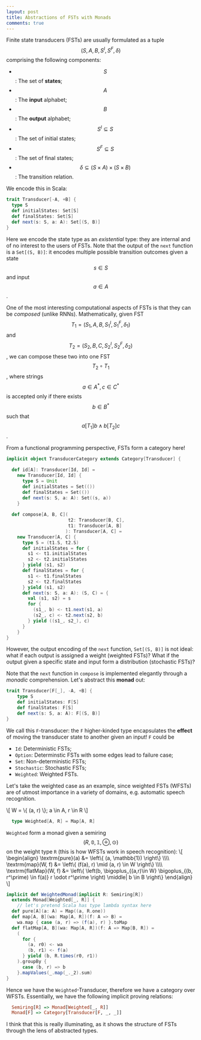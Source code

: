 ```yaml
---
layout: post
title: Abstractions of FSTs with Monads
comments: true
---
```



Finite state transducers (FSTs) are usually formulated as a tuple $$ (S, A, B, S^I, S^F, \delta) $$ comprising the following components:
  - $$ S $$: The set of __states__;
  - $$ A $$: The __input__ alphabet;
  - $$ B $$: The __output__ alphabet;
  - $$ S^I \subseteq S $$: The set of initial states;
  - $$ S^F \subseteq S $$: The set of final states;
  - $$ \delta \subseteq (S \times A) \times (S \times B) $$: The transition relation.

We encode this in Scala:

```scala
trait Transducer[-A, +B] {
  type S
  def initialStates: Set[S]
  def finalStates: Set[S]
  def next(s: S, a: A): Set[(S, B)]
}
```
Here we encode the state type as an _existential_ type: they are internal and of no interest to the users of FSTs. Note that the output of the `next` function is a `Set[(S, B)]`: it encodes multiple possible transition outcomes given a state $$ s \in S $$ and input $$ a \in A $$.


One of the most interesting computational aspects of FSTs is that they can be _composed_ (unlike RNNs). Mathematically, given FST $$ T_1 = (S_1, A, B, S_1^I, S_1^F, \delta_1 ) $$ and $$ T_2 = (S_2, B, C, S_2^I, S_2^F, \delta_2) $$, we can compose these two into one FST $$ T_2 \circ T_1 $$, where strings $$ a \in A^*, c \in C^* $$ is accepted only if there exists $$ b \in B^* $$ such that $$ a[T_1]b \wedge b[T_2]c $$.

From a functional programming perspective, FSTs form a category here! 

```scala
implicit object TransducerCategory extends Category[Transducer] {

  def id[A]: Transducer[Id, Id] = 
    new Transducer[Id, Id] {
      type S = Unit
      def initialStates = Set(())
      def finalStates = Set(())
      def next(s: S, a: A): Set((s, a))
    }
  
  def compose[A, B, C](
                       t2: Transducer[B, C], 
                       t1: Transducer[A, B]
                      ): Transducer[A, C] =
    new Transducer[A, C] {
      type S = (t1.S, t2.S)
      def initialStates = for {
        s1 <- t1.initialStates
        s2 <- t2.initialStates
      } yield (s1, s2)
      def finalStates = for {
        s1 <- t1.finalStates
        s2 <- t2.finalStates
      } yield (s1, s2)
      def next(s: S, a: A): (S, C) = {
        val (s1, s2) = s
        for {
          (s1_, b) <- t1.next(s1, a)
          (s2_, c) <- t2.next(s2, b)
        } yield ((s1_, s2_), c)
      }
    }
}
```

However, the output encoding of the `next` function, `Set[(S, B)]` is not ideal: what if each output is assigned a weight (weighted FSTs)? What if the output given a specific state and input form a distribution (stochastic FSTs)? 

Note that the `next` function in `compose` is implemented elegantly through a _monadic_ comprehension. Let's abstract this __monad__ out:

```scala
trait Transducer[F[_], -A, +B] {
    type S
    def initialStates: F[S]
    def finalStates: F[S]
    def next(s: S, a: A): F[(S, B)]
}
```
We call this `F`-transducer: the `F` higher-kinded type encapsulates the __effect__ of moving the transducer state to another given an input! `F` could be 
  - `Id`: Deterministic FSTs;
  - `Option`: Determinstic FSTs with some edges lead to failure case;
  - `Set`: Non-deterministic FSTs;
  - `Stochastic`: Stochastic FSTs;
  - `Weighted`: Weighted FSTs.

Let's take the weighted case as an example, since weighted FSTs (WFSTs) are of utmost importance in a variety of domains, e.g. automatic speech recognition.

\\[
  W = \\{ (a, r) \\}; a \in A, r \in R
\\]
```scala
  type Weighted[A, R] = Map[A, R]
```

`Weighted` form a monad given a semiring $$(R, \mathbb{0}, \mathbb{1}, \oplus, \odot)$$ on the weight type `R` (this is how WFSTs work in speech recognition):
\\[
\begin{align}
  \textrm{pure}(a) &= \left\\{ (a, \mathbb{1}) \right\\} \\\\\\\\
  \textrm{map}(W, f) &= \left\\{ (f(a), r) \mid (a, r) \in W \right\\} \\\\\\\\
  \textrm{flatMap}(W, f) &= \left\\{ \left(b, \bigoplus_{(a,r)\in W} \bigoplus_{(b, r^\prime) \in f(a)} r \odot r^\prime \right) \middle| b \in B \right\\}
\end{align}
\\]
```scala
implicit def WeightedMonad(implicit R: Semiring[R]) 
  extends Monad[Weighted[_, R]] { 
    // let's pretend Scala has type lambda syntax here
  def pure[A](a: A) = Map((a, R.one))
  def map[A, B](wa: Map[A, R])(f: A => B) = 
    wa.map { case (a, r) => (f(a), r) }.toMap
  def flatMap[A, B](wa: Map[A, R])(f: A => Map[B, R]) = 
    (
      for {
        (a, r0) <- wa
        (b, r1) <- f(a)
      } yield (b, R.times(r0, r1))
    ).groupBy {
      case (b, r) => b
    }.mapValues(_.map(_._2).sum)
}
```
Hence we have the `Weighted`-Transducer, therefore we have a category over WFSTs. Essentially, we have the following implicit proving relations:
```hs
  Semiring[R] => Monad[Weighted[_, R]]
  Monad[F] => Category[Transducer[F, _, _]]
```
I think that this is really illuminating, as it shows the structure of FSTs through the lens of abstracted types.
